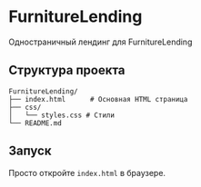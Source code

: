 # FurnitureLending

Одностраничный лендинг для FurnitureLending

## Структура проекта

```
FurnitureLending/
├── index.html      # Основная HTML страница
├── css/
│   └── styles.css # Стили
└── README.md
```

## Запуск

Просто откройте `index.html` в браузере.

